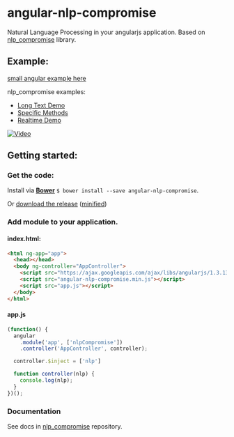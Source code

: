 # angular-nlp-compromise
Natural Language Processing in your angularjs application. Based on [nlp_compromise](https://github.com/spencermountain/nlp_compromise) library.

## Example:
[small angular example here](http://rawgit.com/kroid/angular-nlp-compromise/master/example/index.html)

nlp_compromise examples:

* [Long Text Demo](http://rawgit.com/spencermountain/nlp_compromise/master/client_side/long_demo/index.html)
* [Specific Methods](http://rawgit.com/spencermountain/nlp_compromise/master/client_side/basic_demo/index.html)
* [Realtime Demo](http://rawgit.com/spencermountain/nlp_compromise/master/client_side/cute_demo/index.html)

[![Video](http://i.vimeocdn.com/video/493948602_640.jpg)](https://vimeo.com/109880250)

## Getting started:
### Get the code:
Install via **[Bower](http://bower.io/)** `$ bower install --save angular-nlp-compromise`.

Or [download the release](http://rawgit.com/kroid/angular-nlp-compromise/master/dist/angular-nlp-compromise.js) ([minified](http://rawgit.com/kroid/angular-nlp-compromise/master/dist/angular-nlp-compromise.min.js))

### Add module to your application.
#### index.html:
```html
<html ng-app="app">
  <head></head>
  <body ng-controller="AppController">
    <script src="https://ajax.googleapis.com/ajax/libs/angularjs/1.3.13/angular.min.js"></script>
    <script src="angular-nlp-compromise.min.js"></script>
    <script src="app.js"></script>
  </body>
</html>
```
#### app.js
```javascript
(function() {
  angular
    .module('app', ['nlpCompromise'])
    .controller('AppController', controller);

  controller.$inject = ['nlp']

  function controller(nlp) {
    console.log(nlp);
  }
})();
```
### Documentation
See docs in [nlp_compromise](https://github.com/spencermountain/nlp_compromise) repository.
